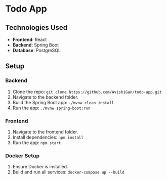 # Todo App

## Technologies Used
- **Frontend**: React
- **Backend**: Spring Boot
- **Database**: PostgreSQL

## Setup

### Backend
1. Clone the repo: `git clone https://github.com/AvishiGan/todo-app.git`
2. Navigate to the backend folder.
3. Build the Spring Boot app: `./mvnw clean install`
4. Run the app: `./mvnw spring-boot:run`

### Frontend
1. Navigate to the frontend folder.
2. Install dependencies: `npm install`
3. Run the app: `npm start`

### Docker Setup
1. Ensure Docker is installed.
2. Build and run all services: `docker-compose up --build`
